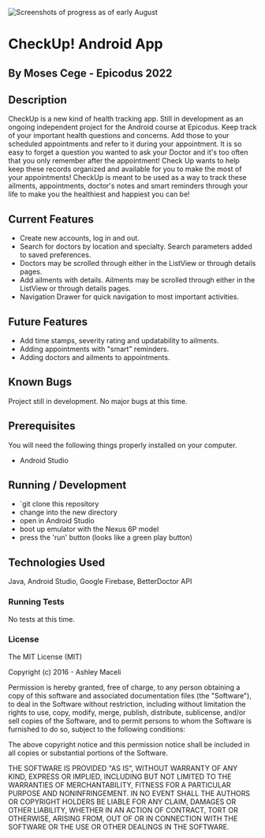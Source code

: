 ![Screenshots of progress as of early August](screenshots.jpg)

# CheckUp! Android App
## By Moses Cege - Epicodus 2022

## Description

CheckUp is a new kind of health tracking app. Still in development as an ongoing independent project for the Android course at Epicodus. Keep track of your important health questions and concerns. Add those to your scheduled appointments and refer to it during your appointment. It is so easy to forget a question you wanted to ask your Doctor and it's too often that you only remember after the appointment! Check Up wants to help keep these records organized and available for you to make the most of your appointments! CheckUp is meant to be used as a way to track these ailments, appointments, doctor's notes and smart reminders through your life to make you the healthiest and happiest you can be!

## Current Features
* Create new accounts, log in and out.
* Search for doctors by location and specialty. Search parameters added to saved preferences.
* Doctors may be scrolled through either in the ListView or through details pages.
* Add ailments with details. Ailments may be scrolled through either in the ListView or through details pages.
* Navigation Drawer for quick navigation to most important activities.

## Future Features

* Add time stamps, severity rating and updatability to ailments.
* Adding appointments with "smart" reminders.
* Adding doctors and ailments to appointments.

## Known Bugs

Project still in development. No major bugs at this time.

## Prerequisites

You will need the following things properly installed on your computer.

* Android Studio

## Running / Development

* `git clone this repository
* change into the new directory
* open in Android Studio
* boot up emulator with the Nexus 6P model
* press the 'run' button (looks like a green play button)

## Technologies Used

Java, Android Studio, Google Firebase, BetterDoctor API

### Running Tests

No tests at this time.

### License

The MIT License (MIT)

Copyright (c) 2016 - Ashley Maceli

Permission is hereby granted, free of charge, to any person obtaining a copy
of this software and associated documentation files (the "Software"), to deal
in the Software without restriction, including without limitation the rights
to use, copy, modify, merge, publish, distribute, sublicense, and/or sell
copies of the Software, and to permit persons to whom the Software is
furnished to do so, subject to the following conditions:

The above copyright notice and this permission notice shall be included in all
copies or substantial portions of the Software.

THE SOFTWARE IS PROVIDED "AS IS", WITHOUT WARRANTY OF ANY KIND, EXPRESS OR
IMPLIED, INCLUDING BUT NOT LIMITED TO THE WARRANTIES OF MERCHANTABILITY,
FITNESS FOR A PARTICULAR PURPOSE AND NONINFRINGEMENT. IN NO EVENT SHALL THE
AUTHORS OR COPYRIGHT HOLDERS BE LIABLE FOR ANY CLAIM, DAMAGES OR OTHER
LIABILITY, WHETHER IN AN ACTION OF CONTRACT, TORT OR OTHERWISE, ARISING FROM,
OUT OF OR IN CONNECTION WITH THE SOFTWARE OR THE USE OR OTHER DEALINGS IN THE
SOFTWARE.
